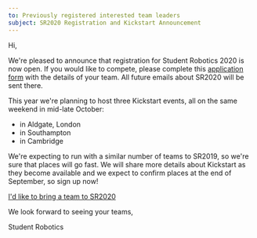 ```yaml
---
to: Previously registered interested team leaders
subject: SR2020 Registration and Kickstart Announcement
---
```


Hi,

We're pleased to announce that registration for Student Robotics 2020 is now
open. If you would like to compete, please complete this [application form][signup-form]
with the details of your team. All future emails about SR2020 will be sent there.

This year we're planning to host three Kickstart events, all on the same weekend
in mid-late October:

 * in Aldgate, London
 * in Southampton
 * in Cambridge

We're expecting to run with a similar number of teams to SR2019, so we're sure
that places will go fast. We will share more details about Kickstart as they
become available and we expect to confirm places at the end of September, so
sign up now!

  [I'd like to bring a team to SR2020][signup-form]

We look forward to seeing your teams,

Student Robotics


[signup-form]: https://forms.gle/mCfqNHrF2JWRboch8
